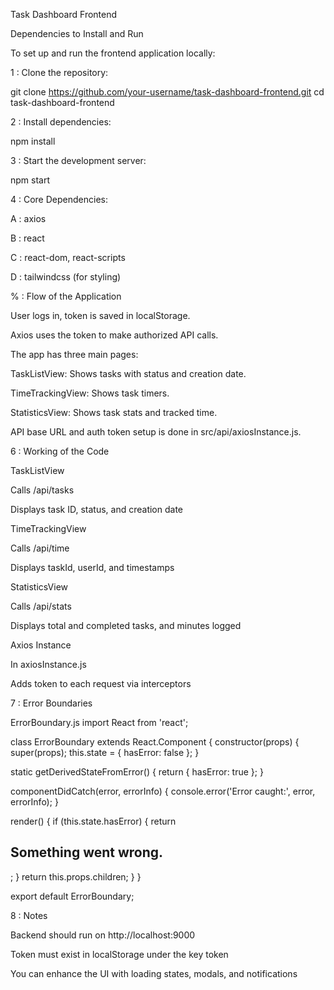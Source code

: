 Task Dashboard Frontend

Dependencies to Install and Run

To set up and run the frontend application locally:

1 : Clone the repository:

git clone https://github.com/your-username/task-dashboard-frontend.git
cd task-dashboard-frontend

2 : Install dependencies:

npm install

3 : Start the development server:

npm start

4 : Core Dependencies:

A : axios

B : react

C : react-dom, react-scripts

D : tailwindcss (for styling)

% : Flow of the Application

User logs in, token is saved in localStorage.

Axios uses the token to make authorized API calls.

The app has three main pages:

TaskListView: Shows tasks with status and creation date.

TimeTrackingView: Shows task timers.

StatisticsView: Shows task stats and tracked time.

API base URL and auth token setup is done in src/api/axiosInstance.js.

6 : Working of the Code

TaskListView

Calls /api/tasks

Displays task ID, status, and creation date

TimeTrackingView

Calls /api/time

Displays taskId, userId, and timestamps

StatisticsView

Calls /api/stats

Displays total and completed tasks, and minutes logged

Axios Instance

In axiosInstance.js

Adds token to each request via interceptors

7 : Error Boundaries

ErrorBoundary.js
import React from 'react';

class ErrorBoundary extends React.Component {
  constructor(props) {
    super(props);
    this.state = { hasError: false };
  }

  static getDerivedStateFromError() {
    return { hasError: true };
  }

  componentDidCatch(error, errorInfo) {
    console.error('Error caught:', error, errorInfo);
  }

  render() {
    if (this.state.hasError) {
      return <h2>Something went wrong.</h2>;
    }
    return this.props.children;
  }
}

export default ErrorBoundary;

8 : Notes

Backend should run on http://localhost:9000

Token must exist in localStorage under the key token

You can enhance the UI with loading states, modals, and notifications

